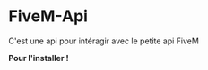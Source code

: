# FiveM-Api
C'est une api pour intéragir avec le petite api FiveM

**Pour l'installer !**
<!--stackedit_data:
eyJoaXN0b3J5IjpbLTE3MDI4MjI0NzIsMTM2Njc4MzExM119
-->